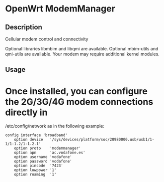 # OpenWrt ModemManager

## Description

Cellular modem control and connectivity

Optional libraries libmbim and libqmi are available.  Optional mbim-utils and qmi-utils are available.
Your modem may require additional kernel modules.

## Usage

# Once installed, you can configure the 2G/3G/4G modem connections directly in
   /etc/config/network as in the following example:

    config interface 'broadband'
        option device   '/sys/devices/platform/soc/20980000.usb/usb1/1-1/1-1.2/1-1.2.1'
        option proto    'modemmanager'
        option apn      'ac.vodafone.es'
        option username 'vodafone'
        option password 'vodafone'
        option pincode  '7423'
        option lowpower '1'
        option roaming  '1'
